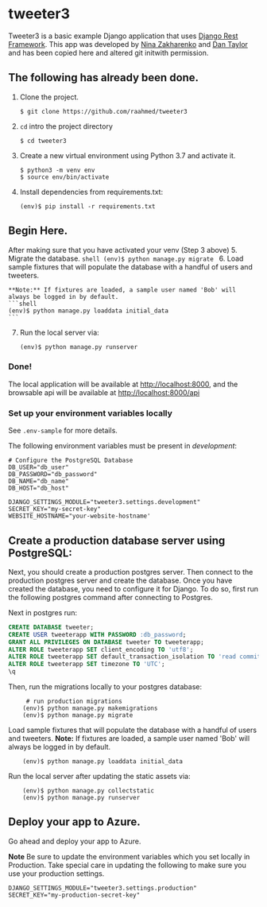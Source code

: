 
tweeter3
=======

Tweeter3 is a basic example Django application that uses [Django Rest Framework](https://github.com/encode/django-rest-framework). This app was developed by [Nina Zakharenko](https://github.com/nnja) and [Dan Taylor](https://github.com/qubitron) and has been copied here and altered git initwith permission.


## The following has already been done.

1. Clone the project.
    ```shell
    $ git clone https://github.com/raahmed/tweeter3
    ```
2. `cd` intro the project directory
    ```shell
    $ cd tweeter3
    ```
3. Create a new virtual environment using Python 3.7 and activate it.
    ```shell
    $ python3 -m venv env
    $ source env/bin/activate
    ```
4. Install dependencies from requirements.txt:
    ```shell
    (env)$ pip install -r requirements.txt
    ```
## Begin Here.

After making sure that you have activated your venv (Step 3 above)
5. Migrate the database.
    ```shell
    (env)$ python manage.py migrate
    ```
6. Load sample fixtures that will populate the database with a handful of users and tweeters.

    **Note:** If fixtures are loaded, a sample user named 'Bob' will always be logged in by default.
    ```shell
    (env)$ python manage.py loaddata initial_data
    ```
7. Run the local server via:
    ```shell
    (env)$ python manage.py runserver
    ```

### Done!
The local application will be available at <a href="http://localhost:8000" target="_blank">http://localhost:8000</a>, and the browsable api will be available at <a href="http://localhost:8000/api" target="_blank">http://localhost:8000/api</a>


### Set up your environment variables locally

See `.env-sample` for more details.

The following environment variables must be present in *development*:

```shell
# Configure the PostgreSQL Database
DB_USER="db_user"
DB_PASSWORD="db_password"
DB_NAME="db_name"
DB_HOST="db_host"

DJANGO_SETTINGS_MODULE="tweeter3.settings.development"
SECRET_KEY="my-secret-key"
WEBSITE_HOSTNAME="your-website-hostname'
```

## Create a production database server using PostgreSQL:
Next, you should create a production postgres server.
Then connect to the production postgres server and create the database.
Once you have created the database, you need to configure it for Django. 
To do so, first run the following postgres command after connecting to Postgres.

Next in postgres run:
```sql
CREATE DATABASE tweeter;
CREATE USER tweeterapp WITH PASSWORD :db_password;
GRANT ALL PRIVILEGES ON DATABASE tweeter TO tweeterapp;
ALTER ROLE tweeterapp SET client_encoding TO 'utf8';
ALTER ROLE tweeterapp SET default_transaction_isolation TO 'read committed';
ALTER ROLE tweeterapp SET timezone TO 'UTC';
\q
```

Then, run the migrations locally to your postgres database:

```
     # run production migrations
    (env)$ python manage.py makemigrations
    (env)$ python manage.py migrate
```

Load sample fixtures that will populate the database with a handful of users and tweeters.
**Note:** If fixtures are loaded, a sample user named 'Bob' will always be logged in by default.

```
    (env)$ python manage.py loaddata initial_data
```
Run the local server after updating the static assets via:

```
    (env)$ python manage.py collectstatic
    (env)$ python manage.py runserver
```


## Deploy your app to Azure.

Go ahead and deploy your app to Azure.

**Note** Be sure to update the environment variables which you set locally in Production. Take special care in updating the following to make sure you use your production settings.

```shell
DJANGO_SETTINGS_MODULE="tweeter3.settings.production"
SECRET_KEY="my-production-secret-key"
```
